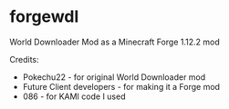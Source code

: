 # forgewdl
World Downloader Mod as a Minecraft Forge 1.12.2 mod

Credits:
* Pokechu22 - for original World Downloader mod
* Future Client developers - for making it a Forge mod
* 086 - for KAMI code I used
